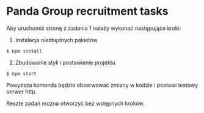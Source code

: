 # Panda Group recruitment tasks

Aby uruchomić stronę z zadania 1 należy wykonać następujące kroki:

1. Instalacja niezbędnych pakietów

```shell
$ npm install
```

2. Zbudowanie styli i postawienie projektu

```shell
$ npm start
```

Powyższa komenda będzie obserwować zmiany w kodzie i postawi testowy serwer http.

Reszte zadań można otworzyć bez wstępnych kroków.
